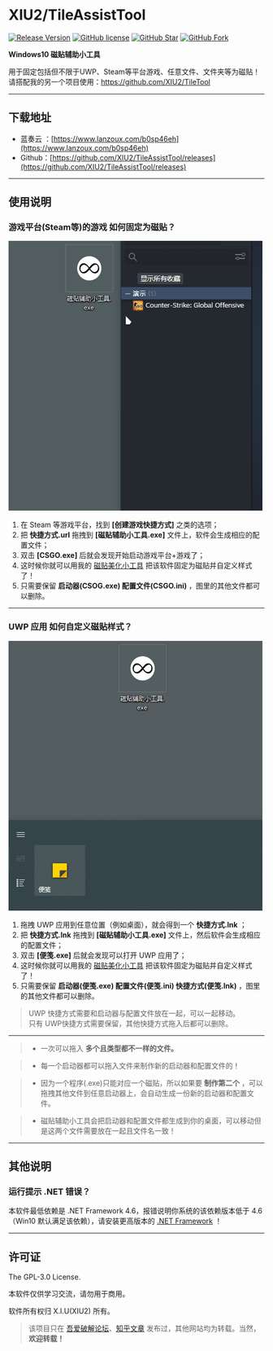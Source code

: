 # XIU2/TileAssistTool

[![Release Version](https://img.shields.io/github/v/release/XIU2/TileAssistTool.svg?style=flat-square&label=Release&color=1784ff)](https://github.com/XIU2/TileAssistTool/releases/latest)
[![GitHub license](https://img.shields.io/github/license/XIU2/TileAssistTool.svg?style=flat-square&label=License&color=3cb371)](https://github.com/XIU2/TileAssistTool/blob/master/LICENSE)
[![GitHub Star](https://img.shields.io/github/stars/XIU2/TileAssistTool.svg?style=flat-square&label=Star&color=3cb371)](https://github.com/XIU2/TileAssistTool/stargazers)
[![GitHub Fork](https://img.shields.io/github/forks/XIU2/TileAssistTool.svg?style=flat-square&label=Fork&color=3cb371)](https://github.com/XIU2/TileAssistTool/network/members)

**Windows10 磁贴辅助小工具**  

用于固定包括但不限于UWP、Steam等平台游戏、任意文件、文件夹等为磁贴！  
请搭配我的另一个项目使用：https://github.com/XIU2/TileTool

****

## 下载地址

* 蓝奏云 ：[https://www.lanzoux.com/b0sp46eh](https://www.lanzoux.com/b0sp46eh)
* Github：[https://github.com/XIU2/TileAssistTool/releases](https://github.com/XIU2/TileAssistTool/releases)

****

## 使用说明

### 游戏平台(Steam等)的游戏 如何固定为磁贴？

![](https://raw.githubusercontent.com/XIU2/TileAssistTool/master/img/01.gif)  

1. 在 Steam 等游戏平台，找到 **[创建游戏快捷方式]** 之类的选项；
2. 把 **快捷方式.url** 拖拽到 **[磁贴辅助小工具.exe]** 文件上，软件会生成相应的配置文件；
3. 双击 **[CSGO.exe]** 后就会发现开始启动游戏平台+游戏了；
4. 这时候你就可以用我的 [磁贴美化小工具](https://github.com/XIU2/TileTool) 把该软件固定为磁贴并自定义样式了！  
5. 只需要保留 **启动器(CSOG.exe) 配置文件(CSGO.ini)** ，图里的其他文件都可以删除。  

****

### UWP 应用 如何自定义磁贴样式？

![](https://raw.githubusercontent.com/XIU2/TileAssistTool/master/img/02.gif)  

1. 拖拽 UWP 应用到任意位置（例如桌面），就会得到一个 **快捷方式.lnk** ；
2. 把 **快捷方式.lnk** 拖拽到 **[磁贴辅助小工具.exe]** 文件上，然后软件会生成相应的配置文件；
3. 双击 **[便笺.exe]** 后就会发现可以打开 UWP 应用了；
4. 这时候你就可以用我的 [磁贴美化小工具](https://github.com/XIU2/TileTool) 把该软件固定为磁贴并自定义样式了！  
5. 只需要保留 **启动器(便笺.exe) 配置文件(便笺.ini) 快捷方式(便笺.lnk)** ，图里的其他文件都可以删除。  

> UWP 快捷方式需要和启动器与配置文件放在一起，可以一起移动。  
> 只有 UWP快捷方式需要保留，其他快捷方式拖入后都可以删除。  

****

> * 一次可以拖入 **多个且类型都不一样的文件。**  

> * 每一个启动器都可以拖入文件来制作新的启动器和配置文件的！  

> * 因为一个程序(.exe)只能对应一个磁贴，所以如果要 **制作第二个** ，可以拖拽其他文件到任意启动器上，会自动生成一份新的启动器和配置文件。  

> * 磁贴辅助小工具会把启动器和配置文件都生成到你的桌面，可以移动但是这两个文件需要放在一起且文件名一致！  

****

## 其他说明

### 运行提示 .NET 错误？

本软件最低依赖是 .NET Framework 4.6，报错说明你系统的该依赖版本低于 4.6（Win10 默认满足该依赖），请安装更高版本的 [.NET Framework](https://dotnet.microsoft.com/download/dotnet-framework) ！

****

## 许可证

The GPL-3.0 License.

本软件仅供学习交流，请勿用于商用。  

软件所有权归 X.I.U(XIU2) 所有。  

> 该项目只在 [吾爱破解论坛](https://www.52pojie.cn/thread-1266756-1-1.html)、[知乎文章](https://zhuanlan.zhihu.com/p/79630122) 发布过，其他网站均为转载。当然，**欢迎转载！** 